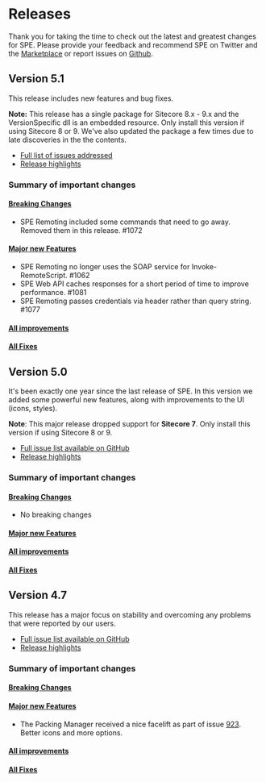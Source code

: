 # Releases

Thank you for taking the time to check out the latest and greatest changes for SPE. Please provide your feedback and recommend SPE on Twitter and the [Marketplace](https://marketplace.sitecore.net/en/Modules/Sitecore_PowerShell_console.aspx) or report issues on [Github](https://github.com/SitecorePowerShell/Book/tree/9c7126d7a38df6ef372e8baef52f9a02baabd550/[https:/git.io/spe]/README.md).

## Version 5.1

This release includes new features and bug fixes.

**Note:** This release has a single package for Sitecore 8.x - 9.x and the VersionSpecific dll is an embedded resource. Only install this version if using Sitecore 8 or 9. We've also updated the package a few times due to late discoveries in the the contents.

- [Full list of issues addressed](https://github.com/SitecorePowerShell/Console/issues?q=is%3Aissue+is%3Aclosed+milestone%3A5.1)
- [Release highlights](https://github.com/SitecorePowerShell/Console/issues?q=is%3Aissue+label%3A-release-highlight+is%3Aclosed+milestone%3A5.1)

### Summary of important changes

#### [Breaking Changes](https://github.com/SitecorePowerShell/Console/issues?q=is%3Aissue+is%3Aclosed+milestone%3A5.1+is%3Aissue%20label%3Aimpact-breaking-change)
- SPE Remoting included some commands that need to go away. Removed them in this release. #1072 

#### [Major new Features](https://github.com/SitecorePowerShell/Console/issues?q=is%3Aissue+label%3A-release-highlight+is%3Aclosed+milestone%3A5.1)
- SPE Remoting no longer uses the SOAP service for Invoke-RemoteScript. #1062 
- SPE Web API caches responses for a short period of time to improve performance. #1081 
- SPE Remoting passes credentials via header rather than query string. #1077 

#### [All improvements](https://github.com/SitecorePowerShell/Console/issues?q=is%3Aissue+label%3Aimprovement+is%3Aclosed+milestone%3A5.1)

#### [All Fixes](https://github.com/SitecorePowerShell/Console/issues?q=is%3Aissue+label%3Abug+is%3Aclosed+milestone%3A5.1)

## Version 5.0

It's been exactly one year since the last release of SPE. In this version we added some powerful new features, along with improvements to the UI \(icons, styles\).

**Note**: This major release dropped support for **Sitecore 7**. Only install this version if using Sitecore 8 or 9.

* [Full issue list available on GitHub](https://github.com/SitecorePowerShell/Console/issues?q=is%3Aissue+is%3Aclosed+milestone%3A5.0)
* [Release highlights](https://github.com/SitecorePowerShell/Console/issues?q=is%3Aissue+label%3A-release-highlight+is%3Aclosed+milestone%3A5.0)

### Summary of important changes

#### [Breaking Changes](https://github.com/SitecorePowerShell/Console/issues?q=is%3Aissue+is%3Aclosed+milestone%3A5.0+is%3Aissue%20label%3Aimpact-breaking-change)

* No breaking changes

#### [Major new Features](https://github.com/SitecorePowerShell/Console/issues?q=is%3Aissue+label%3A-release-highlight+is%3Aclosed+milestone%3A5.0)

#### [All improvements](https://github.com/SitecorePowerShell/Console/issues?q=is%3Aissue+label%3Aimprovement+is%3Aclosed+milestone%3A5.0)

#### [All Fixes](https://github.com/SitecorePowerShell/Console/issues?q=is%3Aissue+label%3Abug+is%3Aclosed+milestone%3A5.0)

## Version 4.7

This release has a major focus on stability and overcoming any problems that were reported by our users.

* [Full issue list available on GitHub](https://github.com/SitecorePowerShell/Console/issues?q=is%3Aissue+is%3Aclosed+milestone%3A4.7)
* [Release highlights](https://github.com/SitecorePowerShell/Console/issues?q=is%3Aissue+label%3A-release-highlight+is%3Aclosed+milestone%3A4.7)

### Summary of important changes

#### [Breaking Changes](https://github.com/SitecorePowerShell/Console/issues?q=is%3Aissue+is%3Aclosed+milestone%3A4.7+is%3Aissue%20label%3Aimpact-breaking-change)

#### [Major new Features](https://github.com/SitecorePowerShell/Console/issues?q=is%3Aissue+label%3A-release-highlight+is%3Aclosed+milestone%3A4.7)

* The Packing Manager received a nice facelift as part of issue [923](https://github.com/SitecorePowerShell/Console/issues/923). Better icons and more options.

#### [All improvements](https://github.com/SitecorePowerShell/Console/issues?q=is%3Aissue+label%3Aimprovement+is%3Aclosed+milestone%3A4.7)

#### [All Fixes](https://github.com/SitecorePowerShell/Console/issues?q=is%3Aissue+label%3Abug+is%3Aclosed+milestone%3A4.7)
